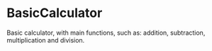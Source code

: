# BasicCalculator
Basic calculator, with main functions, such as: addition, subtraction, multiplication and division.
